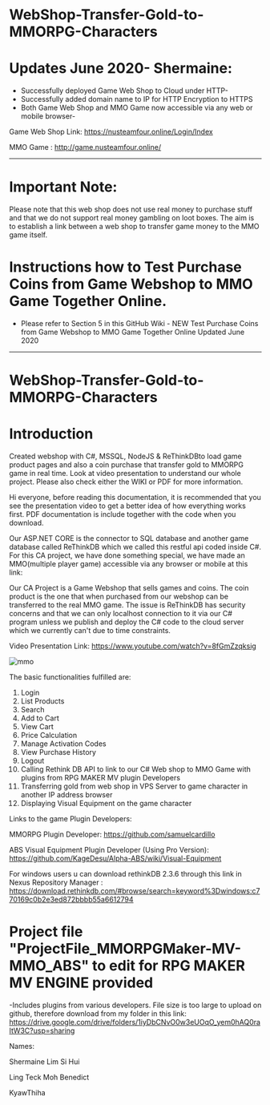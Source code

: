 # WebShop-Transfer-Gold-to-MMORPG-Characters

# Updates June 2020- Shermaine:
- Successfully deployed Game Web Shop to Cloud under HTTP-
- Successfully added domain name to IP for HTTP Encryption to HTTPS
- Both Game Web Shop and MMO Game now accessible via any web or mobile browser-

Game Web Shop Link: https://nusteamfour.online/Login/Index

MMO Game          : http://game.nusteamfour.online/ 

------------------------------------------------------------------------------------------------------------------------------------
# Important Note: 
Please note that this web shop does not use real money to purchase stuff and that we do not support real money gambling on loot boxes. The aim is to establish a link between a web shop to transfer game money to the MMO game itself.  

# Instructions how to Test Purchase Coins from Game Webshop to MMO Game Together Online. 
- Please refer to Section 5 in this GitHub Wiki - NEW Test Purchase Coins from Game Webshop to MMO Game Together Online Updated June 2020

-------------------------------------------------------------------------------------------------------------------------------------

# WebShop-Transfer-Gold-to-MMORPG-Characters
# Introduction

Created webshop with C#, MSSQL, NodeJS & ReThinkDBto load game product pages and also a coin purchase that transfer gold to MMORPG game in real time. Look at video presentation to understand our whole project. Please also check either the WIKI or PDF for more information. 

Hi everyone, before reading this documentation, it is recommended that you see the presentation video to get a better idea of how everything works first. PDF documentation is include together with the code when you download. 

Our ASP.NET CORE is the connector to SQL database and another game database called ReThinkDB which we called this restful api coded inside C#. For this CA project, we have done something special, we have made an MMO(multiple player game) accessible via any browser or mobile at this link: 

Our CA Project is a Game Webshop that sells games and coins. The coin product is the one that when purchased from our webshop can be transferred to the real MMO game. The issue is ReThinkDB has security concerns and that we can only localhost connection to it via our C# program unless we publish and deploy the C# code to the cloud server which we currently can't due to time constraints.

Video Presentation Link: https://www.youtube.com/watch?v=8fGmZzqksig

![mmo](https://user-images.githubusercontent.com/65886071/82803639-76577880-9eb3-11ea-9a23-fbebcd29438c.png)



The basic functionalities fulfilled are: 
1. Login 
2. List Products 
3. Search 
4. Add to Cart 
5. View Cart 
6. Price Calculation 
7. Manage Activation Codes 
8. View Purchase History 
9. Logout
10. Calling Rethink DB API to link to our C# Web shop to MMO Game with plugins from RPG MAKER MV plugin Developers
11. Transferring gold from web shop in VPS Server to game character in another IP address browser
12. Displaying Visual Equipment on the game character 

Links to the game Plugin Developers:

MMORPG Plugin Developer: https://github.com/samuelcardillo

ABS Visual Equipment Plugin Developer (Using Pro Version):  https://github.com/KageDesu/Alpha-ABS/wiki/Visual-Equipment

For windows users u can download rethinkDB 2.3.6 through this link in Nexus Repository Manager : https://download.rethinkdb.com/#browse/search=keyword%3Dwindows:c770169c0b2e3ed872bbbb55a6612794

# Project file "ProjectFile_MMORPGMaker-MV-MMO_ABS" to edit for RPG MAKER MV ENGINE provided
-Includes plugins from various developers. File size is too large to upload on github, therefore download from my folder in this link: https://drive.google.com/drive/folders/1iyDbCNvO0w3eUOqO_yem0hAQ0raItW3C?usp=sharing


Names:

Shermaine Lim Si Hui

Ling Teck Moh Benedict

KyawThiha
